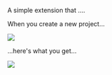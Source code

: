 A simple extension that ....

When you create a new project...

![](screen0.png)

...here's what you get...

![](screen1.png)
